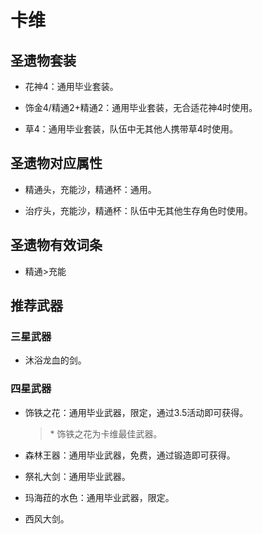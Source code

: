 # 卡维

## 圣遗物套装  

- 花神4：通用毕业套装。  

- 饰金4/精通2+精通2：通用毕业套装，无合适花神4时使用。  

- 草4：通用毕业套装，队伍中无其他人携带草4时使用。  

## 圣遗物对应属性  

- 精通头，充能沙，精通杯：通用。  

- 治疗头，充能沙，精通杯：队伍中无其他生存角色时使用。  

## 圣遗物有效词条  

- 精通>充能  

## 推荐武器  

### 三星武器  

- 沐浴龙血的剑。  

### 四星武器  

- 饰铁之花：通用毕业武器，限定，通过3.5活动即可获得。  

  > \* 饰铁之花为卡维最佳武器。  

- 森林王器：通用毕业武器，免费，通过锻造即可获得。  

- 祭礼大剑：通用毕业武器。  

- 玛海菈的水色：通用毕业武器，限定。  

- 西风大剑。

